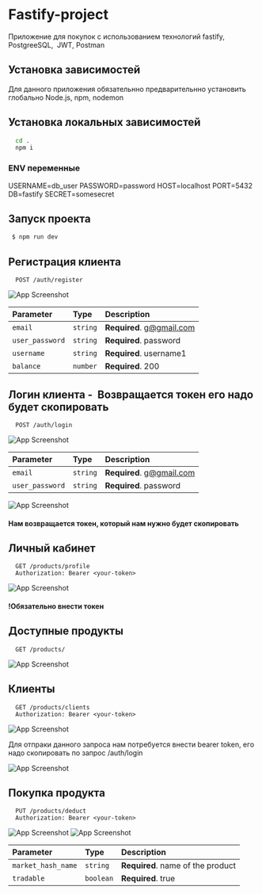 
# Fastify-project

Приложение для покупок c использованием технологий fastify, PostgreeSQL,  JWT, Postman


## Установка зависимостей 
Для данного приложения обязательнно предварительнно установить глобально Node.js, npm, nodemon 

## Установка локальных зависимостей 

```bash
  cd .
  npm i
```

### ENV переменные
USERNAME=db_user
PASSWORD=password
HOST=localhost
PORT=5432
DB=fastify
SECRET=somesecret
   
## Запуск проекта
```bash
 $ npm run dev
```

## Регистрация клиента

```http
  POST /auth/register
```

![App Screenshot](./assests/register.png)

| Parameter | Type     | Description                |
| :-------- | :------- | :------------------------- |
| `email` | `string` | **Required**. g@gmail.com |
| `user_password` | `string` | **Required**. password |
| `username` | `string` | **Required**. username1 |
| `balance` | `number` | **Required**. 200 |

## Логин клиента -  Возвращается токен его надо будет скопировать

```http
  POST /auth/login
```

![App Screenshot](./assests/login.png)

| Parameter | Type     | Description                |
| :-------- | :------- | :------------------------- |
| `email` | `string` | **Required**. g@gmail.com |
| `user_password` | `string` | **Required**. password |

![App Screenshot](./assests/login_token.png)
#### Нам возвращается токен, который нам нужно будет скопировать

## Личный кабинет

```http
  GET /products/profile
  Authorization: Bearer <your-token>
```


![App Screenshot](./assests/profile.png)
#### !Обязательно внести токен


## Доступные продукты

```http
  GET /products/
```
![App Screenshot](./assests/products.png)


## Клиенты

```http
  GET /products/clients
  Authorization: Bearer <your-token>
```
![App Screenshot](./assests/login_token.png)

Для отпраки данного запроса нам потребуется внести bearer token, его надо скопировать по запрос /auth/login

![App Screenshot](./assests/clients.png)

## Покупка продукта

```http
  PUT /products/deduct
  Authorization: Bearer <your-token>
```

![App Screenshot](./assests/buy_token.png)
![App Screenshot](./assests/buy.png)

| Parameter | Type     | Description                       |
| :-------- | :------- | :-------------------------------- |
| `market_hash_name`      | `string` | **Required**. name of the product |
`tradable`      | `boolean` | **Required**. true |





